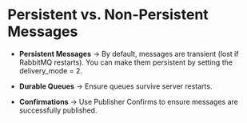 
# Persistent vs. Non-Persistent Messages
* **Persistent Messages** → By default, messages are transient (lost if RabbitMQ restarts). You can make them persistent by setting the delivery_mode = 2.

* **Durable Queues** → Ensure queues survive server restarts.

* **Confirmations** → Use Publisher Confirms to ensure messages are successfully published.